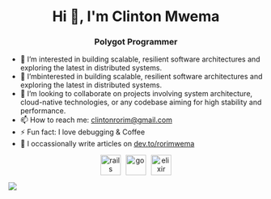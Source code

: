 <h1 align="center">Hi 👋, I'm Clinton Mwema</h1>
<h3 align="center">Polygot Programmer</h3>





- 👀 I’m interested in building scalable, resilient software architectures and exploring the latest in distributed systems. 
- 🌱 I’mbinterested in building scalable, resilient software architectures and exploring the latest in distributed systems. 
- 💞️ I’m looking to collaborate on projects involving system architecture, cloud-native technologies, or any codebase aiming for high stability and performance. 
- 📫 How to reach me: clintonrorim@gmail.com
- ⚡ Fun fact: I love debugging & Coffee 
- 📝 I occassionally write articles on [dev.to/rorimwema](https://dev.to/rorimwema) 

<!-- BLOG-POST-LIST:START -->

<!-- BLOG-POST-LIST:END -->
<div style="display: flex; justify-content: center; gap: 10px">
    <div align="center">
        <img
            src="https://cdn.jsdelivr.net/gh/devicons/devicon@latest/icons/rails/rails-plain-wordmark.svg"
            alt="rails"
            width="40"
            height="40"
        />
    </div>
    <div align="center">
        <img
            src="https://cdn.jsdelivr.net/gh/devicons/devicon@latest/icons/go/go-original-wordmark.svg"
            alt="go"
            width="40"
            height="40"
        />
    </div>
    <div align="center">
        <img
            src="https://cdn.jsdelivr.net/gh/devicons/devicon@latest/icons/elixir/elixir-original-wordmark.svg"
            alt="elixir"
            width="40"
            height="40"
        />
    </div>
</div>
 

<!---
rorimwema/rorimwema is a ✨ special ✨ repository because its `README.md` (this file) appears on your GitHub profile.
You can click the Preview link to take a look at your changes.
--->
![](https://komarev.com/ghpvc/?username=rorimwema)
